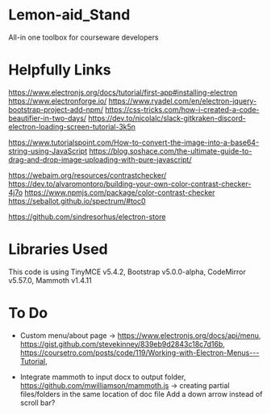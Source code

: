 # Lemon-aid_Stand
All-in one toolbox for courseware developers

# Helpfully Links
https://www.electronjs.org/docs/tutorial/first-app#installing-electron
https://www.electronforge.io/
https://www.ryadel.com/en/electron-jquery-bootstrap-project-add-npm/
https://css-tricks.com/how-i-created-a-code-beautifier-in-two-days/
https://dev.to/nicolalc/slack-gitkraken-discord-electron-loading-screen-tutorial-3k5n

https://www.tutorialspoint.com/How-to-convert-the-image-into-a-base64-string-using-JavaScript
https://blog.soshace.com/the-ultimate-guide-to-drag-and-drop-image-uploading-with-pure-javascript/

https://webaim.org/resources/contrastchecker/
https://dev.to/alvaromontoro/building-your-own-color-contrast-checker-4j7o
https://www.npmjs.com/package/color-contrast-checker
https://seballot.github.io/spectrum/#toc0

https://github.com/sindresorhus/electron-store


# Libraries Used
This code is using TinyMCE v5.4.2, Bootstrap v5.0.0-alpha, CodeMirror v5.57.0, Mammoth v1.4.11

# To Do
- Custom menu/about page -> https://www.electronjs.org/docs/api/menu, https://gist.github.com/stevekinney/839eb9d2843c18c7d16b, https://coursetro.com/posts/code/119/Working-with-Electron-Menus---Tutorial, 

- Integrate mammoth to input docx to output folder, https://github.com/mwilliamson/mammoth.js -> creating partial files/folders in the same location of doc file
Add a down arrow instead of scroll bar?